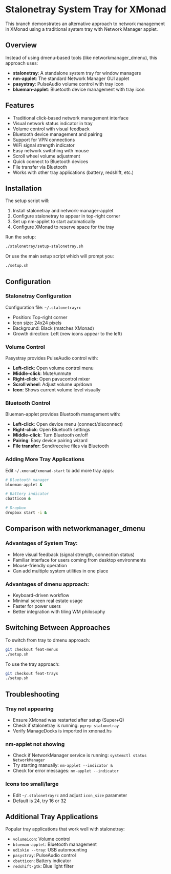 # Stalonetray System Tray for XMonad

This branch demonstrates an alternative approach to network management in XMonad using a traditional system tray with Network Manager applet.

## Overview

Instead of using dmenu-based tools (like networkmanager_dmenu), this approach uses:
- **stalonetray**: A standalone system tray for window managers
- **nm-applet**: The standard Network Manager GUI applet
- **pasystray**: PulseAudio volume control with tray icon
- **blueman-applet**: Bluetooth device management with tray icon

## Features

- Traditional click-based network management interface
- Visual network status indicator in tray
- Volume control with visual feedback
- Bluetooth device management and pairing
- Support for VPN connections
- WiFi signal strength indicator
- Easy network switching with mouse
- Scroll wheel volume adjustment
- Quick connect to Bluetooth devices
- File transfer via Bluetooth
- Works with other tray applications (battery, redshift, etc.)

## Installation

The setup script will:
1. Install stalonetray and network-manager-applet
2. Configure stalonetray to appear in top-right corner
3. Set up nm-applet to start automatically
4. Configure XMonad to reserve space for the tray

Run the setup:
```bash
./stalonetray/setup-stalonetray.sh
```

Or use the main setup script which will prompt you:
```bash
./setup.sh
```

## Configuration

### Stalonetray Configuration
Configuration file: `~/.stalonetrayrc`
- Position: Top-right corner
- Icon size: 24x24 pixels
- Background: Black (matches XMonad)
- Growth direction: Left (new icons appear to the left)

### Volume Control

Pasystray provides PulseAudio control with:
- **Left-click**: Open volume control menu
- **Middle-click**: Mute/unmute
- **Right-click**: Open pavucontrol mixer
- **Scroll wheel**: Adjust volume up/down
- **Icon**: Shows current volume level visually

### Bluetooth Control

Blueman-applet provides Bluetooth management with:
- **Left-click**: Open device menu (connect/disconnect)
- **Right-click**: Open Bluetooth settings
- **Middle-click**: Turn Bluetooth on/off
- **Pairing**: Easy device pairing wizard
- **File transfer**: Send/receive files via Bluetooth

### Adding More Tray Applications

Edit `~/.xmonad/xmonad-start` to add more tray apps:
```bash
# Bluetooth manager
blueman-applet &

# Battery indicator
cbatticon &

# Dropbox
dropbox start -i &
```

## Comparison with networkmanager_dmenu

### Advantages of System Tray:
- More visual feedback (signal strength, connection status)
- Familiar interface for users coming from desktop environments
- Mouse-friendly operation
- Can add multiple system utilities in one place

### Advantages of dmenu approach:
- Keyboard-driven workflow
- Minimal screen real estate usage
- Faster for power users
- Better integration with tiling WM philosophy

## Switching Between Approaches

To switch from tray to dmenu approach:
```bash
git checkout feat-menus
./setup.sh
```

To use the tray approach:
```bash
git checkout feat-trays
./setup.sh
```

## Troubleshooting

### Tray not appearing
- Ensure XMonad was restarted after setup (Super+Q)
- Check if stalonetray is running: `pgrep stalonetray`
- Verify ManageDocks is imported in xmonad.hs

### nm-applet not showing
- Check if NetworkManager service is running: `systemctl status NetworkManager`
- Try starting manually: `nm-applet --indicator &`
- Check for error messages: `nm-applet --indicator`

### Icons too small/large
- Edit `~/.stalonetrayrc` and adjust `icon_size` parameter
- Default is 24, try 16 or 32

## Additional Tray Applications

Popular tray applications that work well with stalonetray:
- `volumeicon`: Volume control
- `blueman-applet`: Bluetooth management
- `udiskie --tray`: USB automounting
- `pasystray`: PulseAudio control
- `cbatticon`: Battery indicator
- `redshift-gtk`: Blue light filter